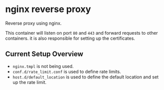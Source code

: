 # nginx reverse proxy

Reverse proxy using nginx.

This container will listen on port `80` and `443` and forward requests to other containers. it is also responsible for
setting up the certificates.

## Current Setup Overview

- `nginx.tmpl` is not being used.
- `conf.d/rate_limit.conf` is used to define rate limits.
- `host.d/default_location` is used to define the default location and set up the rate limit.